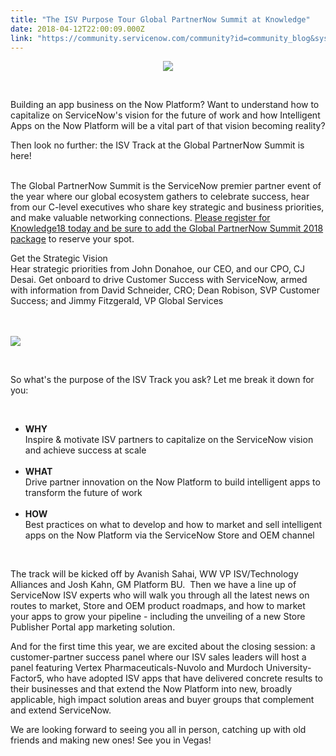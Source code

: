 ```yaml
---
title: "The ISV Purpose Tour Global PartnerNow Summit at Knowledge"
date: 2018-04-12T22:00:09.000Z
link: "https://community.servicenow.com/community?id=community_blog&sys_id=c34b776fdbd91b4058dcf4621f961904"
---
```

<p style="text-align: center;"><img style="max-width: 100%; max-height: 480px;" src="49745c7bdb555b4058dcf4621f96193b.iix" /></p>
<p> </p>
<p>Building an app business on the Now Platform? Want to understand how to capitalize on ServiceNow&#39;s vision for the future of work and how Intelligent Apps on the Now Platform will be a vital part of that vision becoming reality?</p>
<p>Then look no further: the ISV Track at the Global PartnerNow Summit is here! </p>
<p><br />The Global PartnerNow Summit is the ServiceNow premier partner event of the year where our global ecosystem gathers to celebrate success, hear from our C-level executives who share key strategic and business priorities, and make valuable networking connections. <a href="https://www.servicenowevents.com/servicenowknowledge18/register" rel="nofollow">Please register for Knowledge18 today and be sure to add the Global PartnerNow Summit 2018 package</a> to reserve your spot.</p>
<p>Get the Strategic Vision<br />Hear strategic priorities from John Donahoe, our CEO, and our CPO, CJ Desai. Get onboard to drive Customer Success with ServiceNow, armed with information from David Schneider, CRO; Dean Robison, SVP Customer Success; and Jimmy Fitzgerald, VP Global Services<br /><br /><br /></p>
<p><img style="max-width: 100%; max-height: 480px;" src="021e80f7dbd15b4058dcf4621f96190c.iix" /></p>
<p> </p>
<p>So what&#39;s the purpose of the ISV Track you ask? Let me break it down for you:</p>
<p>  </p>
<ul><li><strong>WHY</strong><br />Inspire &amp; motivate ISV partners to capitalize on the ServiceNow vision and achieve success at scale<br /><br /></li><li><strong>WHAT</strong> <br />Drive partner innovation on the Now Platform to build intelligent apps to transform the future of work<br /><br /></li><li><strong>HOW</strong> <br />Best practices on what to develop and how to market and sell intelligent apps on the Now Platform via the ServiceNow Store and OEM channel</li></ul>
<p> </p>
<p>The track will be kicked off by Avanish Sahai, WW VP ISV/Technology Alliances and Josh Kahn, GM Platform BU.  Then we have a line up of ServiceNow ISV experts who will walk you through all the latest news on routes to market, Store and OEM product roadmaps, and how to market your apps to grow your pipeline - including the unveiling of a new Store Publisher Portal app marketing solution.</p>
<p>And for the first time this year, we are excited about the closing session: a customer-partner success panel where our ISV sales leaders will host a panel featuring Vertex Pharmaceuticals-Nuvolo and Murdoch University-Factor5, who have adopted ISV apps that have delivered concrete results to their businesses and that extend the Now Platform into new, broadly applicable, high impact solution areas and buyer groups that complement and extend ServiceNow.</p>
<p>We are looking forward to seeing you all in person, catching up with old friends and making new ones! See you in Vegas!</p>